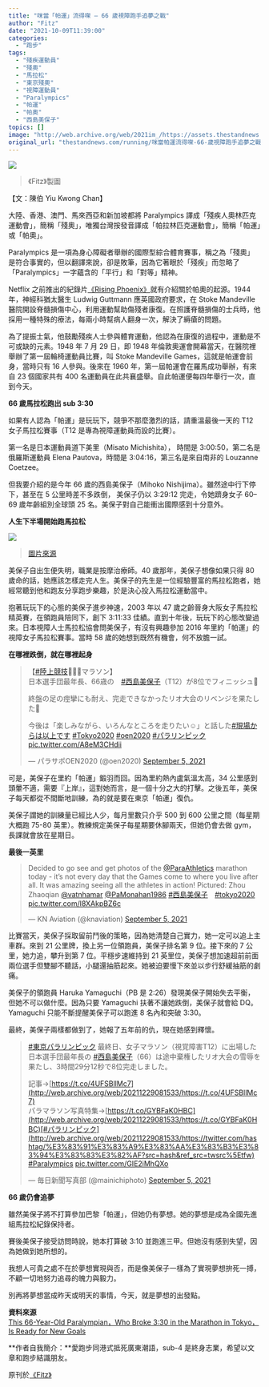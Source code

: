 ```yaml
---
title: "咪當「帕運」流得㗎 — 66 歲視障跑手追夢之戰"
author: "Fitz"
date: "2021-10-09T11:39:00"
categories:
  - "跑步"
tags:
  - "殘疾運動員"
  - "殘奧"
  - "馬拉松"
  - "東京殘奧"
  - "視障運動員"
  - "Paralympics"
  - "帕運"
  - "帕奧"
  - "西島美保子"
topics: []
image: "http://web.archive.org/web/2021im_/https://assets.thestandnews.com/media/photos/0564562436475963455.png"
original_url: "thestandnews.com/running/咪當帕運流得㗎-66-歲視障跑手追夢之戰"
---
```

![](http://web.archive.org/web/2021im_/https://assets.thestandnews.com/media/photos/0564562436475963455.png)
> 《Fitz》製圖

【文：陳伯 Yiu Kwong Chan】

大陸、香港、澳門、馬來西亞和新加坡都將 Paralympics 譯成「殘疾人奧林匹克運動會」，簡稱「殘奧」，唯獨台灣按發音譯成「帕拉林匹克運動會」，簡稱「帕運」或「帕奧」。

Paralympics 是一項為身心障礙者舉辦的國際型綜合體育賽事，稱之為「殘奧」是符合事實的，但以翻譯來說，卻是敗筆，因為它著眼於「殘疾」而忽略了「Paralympics」一字蘊含的「平行」和「對等」精神。

Netflix 之前推出的紀錄片[《Rising Phoenix》](http://web.archive.org/web/20211229081533/https://youtu.be/-W7Bek4jvos)就有介紹關於帕奧的起源。1944 年，神經科猶太醫生 Ludwig Guttmann 應英國政府要求，在 Stoke Mandeville 醫院開設脊髓損傷中心，利用運動幫助傷殘者康復。在照護脊髓損傷的士兵時，他採用一種特殊的療法，每兩小時幫病人翻身一次，解決了縟瘡的問題。

為了提振士氣，他鼓勵殘疾人士參與體育運動，他認為在康復的過程中，運動是不可或缺的元素。1948 年 7 月 29 日，即 1948 年倫敦奧運會開幕當天，在醫院裡舉辦了第一屆輪椅運動員比賽，叫 Stoke Mandeville Games，這就是帕運會前身，當時只有 16 人參與。後來在 1960 年，第一屆帕運會在羅馬成功舉辦，有來自 23 個國家共有 400 名運動員在此共襄盛舉。自此帕運便每四年舉行一次，直到今天。

**66 歲馬拉松跑出 sub 3:30**

如果有人認為「帕運」是玩玩下，競爭不那麼激烈的話，請重溫最後一天的 T12 女子馬拉松賽事（T12 是專為視障運動員而設的比賽）。

第一名是日本運動員道下美里（Misato Michishita）， 時間是 3:00:50，第二名是俄羅斯運動員 Elena Pautova，時間是 3:04:16，第三名是來自南非的 Louzanne Coetzee。

但我要介紹的是今年 66 歲的西島美保子（Mihoko Nishijima）。雖然途中行下停下，甚至在 5 公里時差不多跌倒， 美保子仍以 3:29:12 完走，令她躋身女子 60–69 歲年齡組別全球頭 25 名。美保子對自己能衝出國際感到十分意外。

**人生下半場開始跑馬拉松**

![](http://web.archive.org/web/2021im_/https://i1.wp.com/fitz.hk/wp-content/uploads/2021/10/%E5%92%AA%E7%95%B6_%E5%B8%95%E9%81%8B_%E6%B5%81%E5%BE%97%E6%9E%B6-3.jpg)
> [圖片來源](http://web.archive.org/web/20211229081533/https://www.fnn.jp/articles/-/232325)

美保子自出生便失明，職業是按摩治療師。40 歲那年，美保子想像如果只得 80 歲命的話，她應該怎樣走完人生。美保子的先生是一位經驗豐富的馬拉松跑者，她經常聽到他和跑友分享跑步樂趣，於是決心投入馬拉松運動當中。

抱著玩玩下的心態的美保子進步神速，2003 年以 47 歲之齡晉身大阪女子馬拉松精英賽，在領跑員陪同下，創下 3:11:33 佳績。直到十年後，玩玩下的心態改變過來。日本視障人士馬拉松協會問美保子，有沒有興趣參加 2016 年里約「帕運」的視障女子馬拉松賽事。當時 58 歲的她想到既然有機會，何不放膽一試。

**在哪裡跌倒，就在哪裡起身**

> 【[#陸上競技](http://web.archive.org/web/20211229081533/https://twitter.com/hashtag/%E9%99%B8%E4%B8%8A%E7%AB%B6%E6%8A%80?src=hash&ref_src=twsrc%5Etfw)🏃🏻‍♀️マラソン】  
> 日本選手団最年長、66歳の　[#西島美保子](http://web.archive.org/web/20211229081533/https://twitter.com/hashtag/%E8%A5%BF%E5%B3%B6%E7%BE%8E%E4%BF%9D%E5%AD%90?src=hash&ref_src=twsrc%5Etfw)（T12）が8位でフィニッシュ👏  
>   
> 終盤の足の痙攣にも耐え、完走できなかったリオ大会のリベンジを果たした🙌  
>   
> 今後は「楽しみながら、いろんなところを走りたい☺️」と話した[#現場からは以上です](http://web.archive.org/web/20211229081533/https://twitter.com/hashtag/%E7%8F%BE%E5%A0%B4%E3%81%8B%E3%82%89%E3%81%AF%E4%BB%A5%E4%B8%8A%E3%81%A7%E3%81%99?src=hash&ref_src=twsrc%5Etfw) [#Tokyo2020](http://web.archive.org/web/20211229081533/https://twitter.com/hashtag/Tokyo2020?src=hash&ref_src=twsrc%5Etfw) [#oen2020](http://web.archive.org/web/20211229081533/https://twitter.com/hashtag/oen2020?src=hash&ref_src=twsrc%5Etfw) [#パラリンピック](http://web.archive.org/web/20211229081533/https://twitter.com/hashtag/%E3%83%91%E3%83%A9%E3%83%AA%E3%83%B3%E3%83%94%E3%83%83%E3%82%AF?src=hash&ref_src=twsrc%5Etfw) [pic.twitter.com/A8eM3CHdii](http://web.archive.org/web/20211229081533/https://t.co/A8eM3CHdii)
> 
> — パラサポOEN2020 (@oen2020) [September 5, 2021](http://web.archive.org/web/20211229081533/https://twitter.com/oen2020/status/1434405736008740870?ref_src=twsrc%5Etfw)

可是，美保子在里約「帕運」鍛羽而回。因為里約熱內盧氣溫太高，34 公里感到頭暈不適，需要『上岸』，這對她而言，是一個十分之大的打擊。之後五年，美保子每天都從不間斷地訓練，為的就是要在東京「帕運」復仇。

美保子謂她的訓練量已經比人少，每月里數只介乎 500 到 600 公里之間（每星期大概跑 75-80 英里）。教練規定美保子每星期要休腳兩天，但她仍會去做 gym，長課就會放在星期日。

**最後一英里**

> Decided to go see and get photos of the [@ParaAthletics](http://web.archive.org/web/20211229081533/https://twitter.com/ParaAthletics?ref_src=twsrc%5Etfw) marathon today - it’s not every day that the Games come to where you live after all. It was amazing seeing all the athletes in action! Pictured: Zhou Zhaoqian [@vatnhamar](http://web.archive.org/web/20211229081533/https://twitter.com/vatnhamar?ref_src=twsrc%5Etfw) [@PaMonahan1986](http://web.archive.org/web/20211229081533/https://twitter.com/PaMonahan1986?ref_src=twsrc%5Etfw) [#西島美保子](http://web.archive.org/web/20211229081533/https://twitter.com/hashtag/%E8%A5%BF%E5%B3%B6%E7%BE%8E%E4%BF%9D%E5%AD%90?src=hash&ref_src=twsrc%5Etfw)　[#tokyo2020](http://web.archive.org/web/20211229081533/https://twitter.com/hashtag/tokyo2020?src=hash&ref_src=twsrc%5Etfw) [pic.twitter.com/l8XAkpBZ6c](http://web.archive.org/web/20211229081533/https://t.co/l8XAkpBZ6c)
> 
> — KN Aviation (@knaviation) [September 5, 2021](http://web.archive.org/web/20211229081533/https://twitter.com/knaviation/status/1434461164012912641?ref_src=twsrc%5Etfw)

比賽當天，美保子採取留前鬥後的策略，因為她清楚自己實力，她一定可以追上主車群。來到 21 公里牌，換上另一位領跑員，美保子排名第 9 位。接下來的 7 公里，她力追，攀升到第 7 位。平穩步速維持到 21 英里位，美保子想加速超前前面兩位選手但雙腳不聽話，小腿還抽筋起來。她被迫要慢下來並以步行舒緩抽筋的劇痛。

美保子的領跑員 Haruka Yamaguchi（PB 是 2:26）發現美保子開始失去平衡，但她不可以做什麼。因為只要 Yamaguchi 扶著不讓她跌倒，美保子就會給 DQ。Yamaguchi 只能不斷提醒美保子可以跑進 8 名內和突破 3:30。

最終，美保子兩樣都做到了，她報了五年前的仇，現在她感到釋懷。

> [#東京パラリンピック](http://web.archive.org/web/20211229081533/https://twitter.com/hashtag/%E6%9D%B1%E4%BA%AC%E3%83%91%E3%83%A9%E3%83%AA%E3%83%B3%E3%83%94%E3%83%83%E3%82%AF?src=hash&ref_src=twsrc%5Etfw) 最終日、女子マラソン（視覚障害T12）に出場した日本選手団最年長の [#西島美保子](http://web.archive.org/web/20211229081533/https://twitter.com/hashtag/%E8%A5%BF%E5%B3%B6%E7%BE%8E%E4%BF%9D%E5%AD%90?src=hash&ref_src=twsrc%5Etfw)（66）は途中棄権したリオ大会の雪辱を果たし、3時間29分12秒で8位完走しました。  
>   
> 記事→[https://t.co/4UFSBllMc7](http://web.archive.org/web/20211229081533/https://t.co/4UFSBllMc7)  
> パラマラソン写真特集→[https://t.co/GYBFaK0HBC](http://web.archive.org/web/20211229081533/https://t.co/GYBFaK0HBC)[#パラリンピック](http://web.archive.org/web/20211229081533/https://twitter.com/hashtag/%E3%83%91%E3%83%A9%E3%83%AA%E3%83%B3%E3%83%94%E3%83%83%E3%82%AF?src=hash&ref_src=twsrc%5Etfw) [#Paralympics](http://web.archive.org/web/20211229081533/https://twitter.com/hashtag/Paralympics?src=hash&ref_src=twsrc%5Etfw) [pic.twitter.com/GIE2iMhQXo](http://web.archive.org/web/20211229081533/https://t.co/GIE2iMhQXo)
> 
> — 毎日新聞写真部 (@mainichiphoto) [September 5, 2021](http://web.archive.org/web/20211229081533/https://twitter.com/mainichiphoto/status/1434358767219470342?ref_src=twsrc%5Etfw)

**66 歲仍會追夢**

雖然美保子將不打算參加巴黎「帕運」，但她仍有夢想。她的夢想是成為全國先進組馬拉松紀錄保持者。

賽後美保子接受訪問時說，她本打算破 3:10 並跑進三甲。但她沒有感到失望，因為她做到她所想的。

我想人可貴之處不在於夢想實現與否，而是像美保子一樣為了實現夢想拚死一搏，不顧一切地努力追尋的魄力與毅力。

別再將夢想當成昨天或明天的事情，今天，就是夢想的出發點。

**資料來源**  
[This 66-Year-Old Paralympian，Who Broke 3:30 in the Marathon in Tokyo，Is Ready for New Goals](http://web.archive.org/web/20211229081533/https://www.runnersworld.com/runners-stories/a37730651/mihoko-nishijima-tokyo-paralympics-marathon/)

**作者自我簡介：**愛跑步同港式抵死廣東潮語，sub-4 是終身志業，希望以文章和跑步結識朋友。

原刊於[《Fitz》](http://web.archive.org/web/20211229081533/https://fitz.hk/?p=163724)